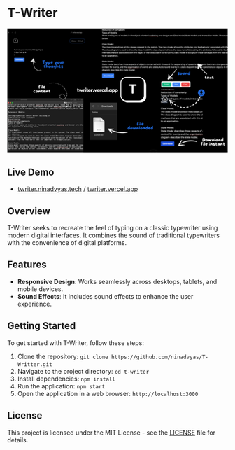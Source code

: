 # T-Writer

<p align="center">
  <img src="public/twriter.png" alt="T-Writer">
</p>

## Live Demo
- [twriter.ninadvyas.tech](https://twriter.ninadvyas.tech) / [twriter.vercel.app](https://twriter.vercel.app)


## Overview

T-Writer seeks to recreate the feel of typing on a classic typewriter using modern digital interfaces. It combines the sound of traditional typewriters with the convenience of digital platforms.

## Features

- **Responsive Design**: Works seamlessly across desktops, tablets, and mobile devices.
- **Sound Effects**: It includes sound effects to enhance the user experience.


## Getting Started

To get started with T-Writer, follow these steps:

1. Clone the repository: `git clone https://github.com/ninadvyas/T-Writter.git`
2. Navigate to the project directory: `cd t-writer`
3. Install dependencies: `npm install`
4. Run the application: `npm start`
5. Open the application in a web browser: `http://localhost:3000`

## License

This project is licensed under the MIT License - see the [LICENSE](LICENSE) file for details.


